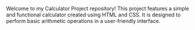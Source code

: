 Welcome to my Calculator Project repository! This project features a simple and functional calculator created using HTML and CSS. It is designed to perform basic arithmetic operations in a user-friendly interface.
